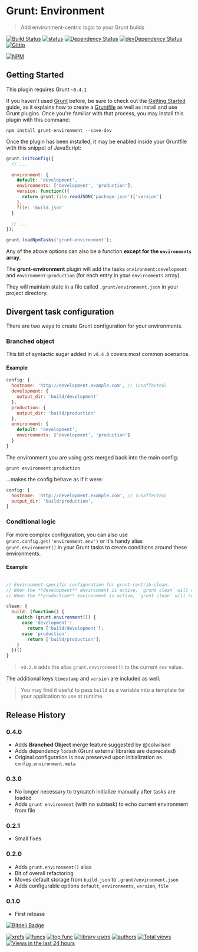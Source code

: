 # Grunt: Environment
> Add environment-centric logic to your Grunt builds

[![Build Status](https://travis-ci.org/logankoester/grunt-environment.png)](https://travis-ci.org/logankoester/grunt-environment)
[![status](https://sourcegraph.com/api/repos/github.com/logankoester/grunt-environment/badges/status.png)](https://sourcegraph.com/github.com/logankoester/grunt-environment)
[![Dependency Status](https://david-dm.org/logankoester/grunt-environment.png)](https://david-dm.org/logankoester/grunt-environment)
[![devDependency Status](https://david-dm.org/logankoester/grunt-environment/dev-status.png)](https://david-dm.org/logankoester/grunt-environment#info=devDependencies)
[![Gittip](http://img.shields.io/gittip/logankoester.png)](https://www.gittip.com/logankoester/)

[![NPM](https://nodei.co/npm/grunt-environment.png?downloads=true)](https://nodei.co/npm/grunt-environment/)

## Getting Started
This plugin requires Grunt `~0.4.1`

If you haven't used [Grunt](http://gruntjs.com/) before, be sure to check out the [Getting Started](http://gruntjs.com/getting-started) guide, as it explains how to create a [Gruntfile](http://gruntjs.com/sample-gruntfile) as well as install and use Grunt plugins. Once you're familiar with that process, you may install this plugin with this command:

```shell
npm install grunt-environment --save-dev
```

Once the plugin has been installed, it may be enabled inside your Gruntfile with this snippet of JavaScript:

```js
grunt.initConfig({
  // ...

  environment: {
    default: 'development',
    environments: ['development', 'production'],
    version: function(){
      return grunt.file.readJSON('package.json')['version']
    },
    file: 'build.json'
  }

  // ...
});

grunt.loadNpmTasks('grunt-environment');

```

Any of the above options can also be a function  **except for the `environments` array**.

The **grunt-environment** plugin will add the tasks `environment:development` and
`environment:production` (for each entry in your `environments` array).

They will maintain state in a file called `.grunt/environment.json` in your project directory.

## Divergent task configuration

There are two ways to create Grunt configuration for your environments.

### Branched object

This bit of syntactic sugar added in `v0.4.0` covers most common scenarios.

#### Example

```JavaScript
config: {
  hostname: 'http://development.example.com', // (unaffected)
  development: {
    output_dir: 'build/development'
  },
  production: {
    output_dir: 'build/production'
  },
  environment: {
    default: 'development',
    environments: ['development', 'production']
  }
}
```

The environment you are using gets merged back into the main config:

```
grunt environment:production
```

...makes the config behave as if it were:

```JavaScript
config: {
  hostname: 'http://development.example.com', // (unaffected)
  output_dir: 'build/production',
}
```

### Conditional logic

For more complex configuration, you can also use `grunt.config.get('environment.env')` or it's handy alias
`grunt.environment()` in your Grunt tasks to create conditions around these environments.

#### Example

```javascript

// Environment-specific configuration for grunt-contrib-clean.
// When the **development** environment is active, `grunt clean` will remove files inside `build/development`
// When the **production** environment is active, `grunt clean` will remove files inside `build/production`

clean: {
  build: (function() {
    switch (grunt.environment()) {
      case 'development':
        return ['build/development'];
      case 'production':
        return ['build/production'];
    }
  })()
}

```

> `v0.2.0` adds the alias `grunt.environment()` to the current `env` value.

The additional keys `timestamp` and `version` are included as well.

> You may find it useful to pass `build` as a variable into a template for your application to use at runtime.

## Release History

### 0.4.0

* Adds **Branched Object** merge feature suggested by @colwilson
* Adds dependency `lodash` (Grunt external libraries are deprecated)
* Original configuration is now preserved upon initialization as `config.environment.meta`

###  0.3.0

* No longer necessary to try/catch initialize manually after tasks are loaded
* Adds `grunt environment` (with no subtask) to echo current environment from file

###  0.2.1

* Small fixes

###  0.2.0

* Adds `grunt.environment()` alias
* Bit of overall refactoring
* Moves default storage from `build.json` to `.grunt/environment.json`
* Adds configurable options `default`, `environments`, `version`, `file`

### 0.1.0

* First release


[![Bitdeli Badge](https://d2weczhvl823v0.cloudfront.net/logankoester/grunt-environment/trend.png)](https://bitdeli.com/free "Bitdeli Badge")

[![xrefs](https://sourcegraph.com/api/repos/github.com/logankoester/grunt-environment/badges/xrefs.png)](https://sourcegraph.com/github.com/logankoester/grunt-environment)
[![funcs](https://sourcegraph.com/api/repos/github.com/logankoester/grunt-environment/badges/funcs.png)](https://sourcegraph.com/github.com/logankoester/grunt-environment)
[![top func](https://sourcegraph.com/api/repos/github.com/logankoester/grunt-environment/badges/top-func.png)](https://sourcegraph.com/github.com/logankoester/grunt-environment)
[![library users](https://sourcegraph.com/api/repos/github.com/logankoester/grunt-environment/badges/library-users.png)](https://sourcegraph.com/github.com/logankoester/grunt-environment)
[![authors](https://sourcegraph.com/api/repos/github.com/logankoester/grunt-environment/badges/authors.png)](https://sourcegraph.com/github.com/logankoester/grunt-environment)
[![Total views](https://sourcegraph.com/api/repos/github.com/logankoester/grunt-environment/counters/views.png)](https://sourcegraph.com/github.com/logankoester/grunt-environment)
[![Views in the last 24 hours](https://sourcegraph.com/api/repos/github.com/logankoester/grunt-environment/counters/views-24h.png)](https://sourcegraph.com/github.com/logankoester/grunt-environment)
